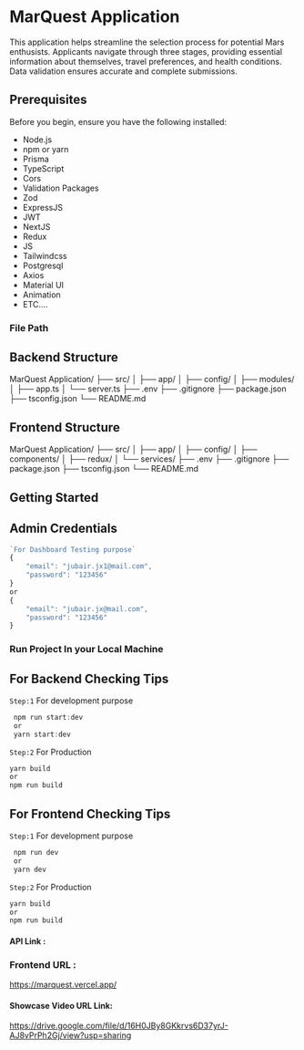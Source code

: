 # MarQuest Application

This application helps streamline the selection process for potential Mars enthusists. Applicants navigate through three stages, providing essential information about themselves, travel preferences, and health conditions. Data validation ensures accurate and complete submissions.

## Prerequisites

Before you begin, ensure you have the following installed:

- Node.js
- npm or yarn
- Prisma
- TypeScript
- Cors
- Validation Packages
- Zod
- ExpressJS
- JWT
- NextJS
- Redux
- JS
- Tailwindcss
- Postgresql
- Axios
- Material UI
- Animation
- ETC....

### File Path

## Backend Structure

MarQuest Application/
├── src/
│ ├── app/
│ ├── config/
│ ├── modules/
│ ├── app.ts
│ └── server.ts
├── .env
├── .gitignore
├── package.json
├── tsconfig.json
└── README.md

## Frontend Structure

MarQuest Application/
├── src/
│ ├── app/
│ ├── config/
│ ├── components/
│ ├── redux/
│ └── services/
├── .env
├── .gitignore
├── package.json
├── tsconfig.json
└── README.md

## Getting Started

## Admin Credentials

```typescript
`For Dashboard Testing purpose`
{
    "email": "jubair.jx1@mail.com",
    "password": "123456"
}
or
{
    "email": "jubair.jx@mail.com",
    "password": "123456"
}
```

### Run Project In your Local Machine

## For Backend Checking Tips

`Step:1` For development purpose

```typescript
 npm run start:dev
 or
 yarn start:dev
```

`Step:2` For Production

```typescript
yarn build
or
npm run build
```

## For Frontend Checking Tips

`Step:1` For development purpose

```typescript
 npm run dev
 or
 yarn dev
```

`Step:2` For Production

```typescript
yarn build
or
npm run build
```

#### API Link :

### Frontend URL :

https://marquest.vercel.app/

#### Showcase Video URL Link:

https://drive.google.com/file/d/16H0JBy8GKkrvs6D37yrJ-AJ8vPrPh2Gj/view?usp=sharing
